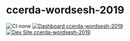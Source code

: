 # ccerda-wordsesh-2019

![CI none](https://img.shields.io/badge/ci-none-orange.svg)
[![Dashboard ccerda-wordsesh-2019](https://img.shields.io/badge/dashboard-ccerda_wordsesh_2019-yellow.svg)](https://dashboard.pantheon.io/sites/226567ca-b6b1-4d25-8f5d-c4648f6d5003#dev/code)
[![Dev Site ccerda-wordsesh-2019](https://img.shields.io/badge/site-ccerda_wordsesh_2019-blue.svg)](http://dev-ccerda-wordsesh-2019.pantheonsite.io/)